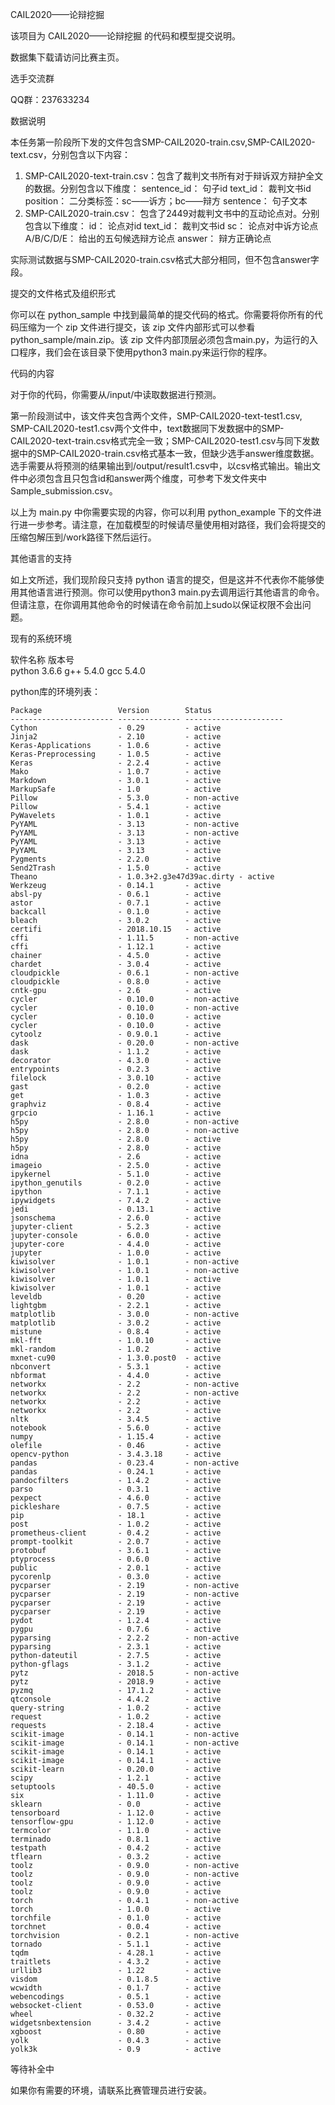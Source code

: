 CAIL2020——论辩挖掘

该项目为 CAIL2020——论辩挖掘 的代码和模型提交说明。

数据集下载请访问比赛主页。

选手交流群

QQ群：237633234

数据说明

本任务第一阶段所下发的文件包含SMP-CAIL2020-train.csv,SMP-CAIL2020-text.csv，分别包含以下内容：

1. SMP-CAIL2020-text-train.csv：包含了裁判文书所有对于辩诉双方辩护全文的数据。分别包含以下维度：
sentence_id： 句子id
	text_id： 裁判文书id
	position： 二分类标签：sc——诉方；bc——辩方
	sentence： 句子文本
2. SMP-CAIL2020-train.csv： 包含了2449对裁判文书中的互动论点对。分别包含以下维度：
   	id： 论点对id
	text_id： 裁判文书id
	sc： 论点对中诉方论点
	A/B/C/D/E： 给出的五句候选辩方论点
	answer： 辩方正确论点

实际测试数据与SMP-CAIL2020-train.csv格式大部分相同，但不包含answer字段。

提交的文件格式及组织形式

你可以在 python_sample 中找到最简单的提交代码的格式。你需要将你所有的代码压缩为一个 zip 文件进行提交，该 zip 文件内部形式可以参看 python_sample/main.zip。该 zip 文件内部顶层必须包含main.py，为运行的入口程序，我们会在该目录下使用python3 main.py来运行你的程序。

代码的内容

对于你的代码，你需要从/input/中读取数据进行预测。

第一阶段测试中，该文件夹包含两个文件，SMP-CAIL2020-text-test1.csv, SMP-CAIL2020-test1.csv两个文件中，text数据同下发数据中的SMP-CAIL2020-text-train.csv格式完全一致；SMP-CAIL2020-test1.csv与同下发数据中的SMP-CAIL2020-train.csv格式基本一致，但缺少选手answer维度数据。选手需要从将预测的结果输出到/output/result1.csv中，以csv格式输出。输出文件中必须包含且只包含id和answer两个维度，可参考下发文件夹中Sample_submission.csv。

以上为 main.py 中你需要实现的内容，你可以利用 python_example 下的文件进行进一步参考。请注意，在加载模型的时候请尽量使用相对路径，我们会将提交的压缩包解压到/work路径下然后运行。

其他语言的支持

如上文所述，我们现阶段只支持 python 语言的提交，但是这并不代表你不能够使用其他语言进行预测。你可以使用python3 main.py去调用运行其他语言的命令。但请注意，在你调用其他命令的时候请在命令前加上sudo以保证权限不会出问题。

现有的系统环境

  软件名称  	版本号  
  python	3.6.6
  g++   	5.4.0
  gcc   	5.4.0

python库的环境列表：

    Package                 Version        Status
    ----------------------- -------------- ----------------------
    Cython          		- 0.29         - active
    Jinja2          		- 2.10         - active
    Keras-Applications 		- 1.0.6        - active
    Keras-Preprocessing 	- 1.0.5        - active
    Keras           		- 2.2.4        - active
    Mako            		- 1.0.7        - active
    Markdown        		- 3.0.1        - active
    MarkupSafe      		- 1.0          - active
    Pillow          		- 5.3.0        - non-active
    Pillow          		- 5.4.1        - active
    PyWavelets      		- 1.0.1        - active
    PyYAML          		- 3.13         - non-active
    PyYAML          		- 3.13         - non-active
    PyYAML          		- 3.13         - active
    PyYAML          		- 3.13         - active
    Pygments        		- 2.2.0        - active
    Send2Trash      		- 1.5.0        - active
    Theano          		- 1.0.3+2.g3e47d39ac.dirty - active
    Werkzeug        		- 0.14.1       - active
    absl-py         		- 0.6.1        - active
    astor           		- 0.7.1        - active
    backcall        		- 0.1.0        - active
    bleach          		- 3.0.2        - active
    certifi         		- 2018.10.15   - active
    cffi            		- 1.11.5       - non-active
    cffi            		- 1.12.1       - active
    chainer         		- 4.5.0        - active
    chardet         		- 3.0.4        - active
    cloudpickle     		- 0.6.1        - non-active
    cloudpickle     		- 0.8.0        - active
    cntk-gpu        		- 2.6          - active
    cycler          		- 0.10.0       - non-active
    cycler          		- 0.10.0       - non-active
    cycler          		- 0.10.0       - active
    cycler          		- 0.10.0       - active
    cytoolz         		- 0.9.0.1      - active
    dask            		- 0.20.0       - non-active
    dask            		- 1.1.2        - active
    decorator       		- 4.3.0        - active
    entrypoints     		- 0.2.3        - active
    filelock        		- 3.0.10       - active
    gast            		- 0.2.0        - active
    get             		- 1.0.3        - active
    graphviz        		- 0.8.4        - active
    grpcio          		- 1.16.1       - active
    h5py            		- 2.8.0        - non-active
    h5py            		- 2.8.0        - non-active
    h5py            		- 2.8.0        - active
    h5py            		- 2.8.0        - active
    idna            		- 2.6          - active
    imageio         		- 2.5.0        - active
    ipykernel       		- 5.1.0        - active
    ipython_genutils 		- 0.2.0        - active
    ipython         		- 7.1.1        - active
    ipywidgets      		- 7.4.2        - active
    jedi            		- 0.13.1       - active
    jsonschema      		- 2.6.0        - active
    jupyter-client  		- 5.2.3        - active
    jupyter-console 		- 6.0.0        - active
    jupyter-core    		- 4.4.0        - active
    jupyter         		- 1.0.0        - active
    kiwisolver      		- 1.0.1        - non-active
    kiwisolver      		- 1.0.1        - non-active
    kiwisolver      		- 1.0.1        - active
    kiwisolver      		- 1.0.1        - active
    leveldb         		- 0.20         - active
    lightgbm        		- 2.2.1        - active
    matplotlib      		- 3.0.0        - non-active
    matplotlib      		- 3.0.2        - active
    mistune         		- 0.8.4        - active
    mkl-fft         		- 1.0.10       - active
    mkl-random      		- 1.0.2        - active
    mxnet-cu90      		- 1.3.0.post0  - active
    nbconvert       		- 5.3.1        - active
    nbformat        		- 4.4.0        - active
    networkx        		- 2.2          - non-active
    networkx        		- 2.2          - non-active
    networkx        		- 2.2          - active
    networkx        		- 2.2          - active
    nltk            		- 3.4.5        - active
    notebook        		- 5.6.0        - active
    numpy           		- 1.15.4       - active
    olefile         		- 0.46         - active
    opencv-python   		- 3.4.3.18     - active
    pandas          		- 0.23.4       - non-active
    pandas          		- 0.24.1       - active
    pandocfilters   		- 1.4.2        - active
    parso           		- 0.3.1        - active
    pexpect         		- 4.6.0        - active
    pickleshare     		- 0.7.5        - active
    pip             		- 18.1         - active
    post            		- 1.0.2        - active
    prometheus-client 		- 0.4.2        - active
    prompt-toolkit  		- 2.0.7        - active
    protobuf        		- 3.6.1        - active
    ptyprocess      		- 0.6.0        - active
    public          		- 2.0.1        - active
    pycorenlp       		- 0.3.0        - active
    pycparser       		- 2.19         - non-active
    pycparser       		- 2.19         - non-active
    pycparser       		- 2.19         - active
    pycparser       		- 2.19         - active
    pydot           		- 1.2.4        - active
    pygpu           		- 0.7.6        - active
    pyparsing       		- 2.2.2        - non-active
    pyparsing       		- 2.3.1        - active
    python-dateutil 		- 2.7.5        - active
    python-gflags   		- 3.1.2        - active
    pytz            		- 2018.5       - non-active
    pytz            		- 2018.9       - active
    pyzmq           		- 17.1.2       - active
    qtconsole       		- 4.4.2        - active
    query-string    		- 1.0.2        - active
    request         		- 1.0.2        - active
    requests        		- 2.18.4       - active
    scikit-image    		- 0.14.1       - non-active
    scikit-image    		- 0.14.1       - non-active
    scikit-image    		- 0.14.1       - active
    scikit-image    		- 0.14.1       - active
    scikit-learn    		- 0.20.0       - active
    scipy           		- 1.2.1        - active
    setuptools      		- 40.5.0       - active
    six             		- 1.11.0       - active
    sklearn         		- 0.0          - active
    tensorboard     		- 1.12.0       - active
    tensorflow-gpu  		- 1.12.0       - active
    termcolor       		- 1.1.0        - active
    terminado       		- 0.8.1        - active
    testpath        		- 0.4.2        - active
    tflearn         		- 0.3.2        - active
    toolz           		- 0.9.0        - non-active
    toolz           		- 0.9.0        - non-active
    toolz           		- 0.9.0        - active
    toolz           		- 0.9.0        - active
    torch           		- 0.4.1        - non-active
    torch           		- 1.0.0        - active
    torchfile       		- 0.1.0        - active
    torchnet        		- 0.0.4        - active
    torchvision     		- 0.2.1        - non-active
    tornado         		- 5.1.1        - active
    tqdm            		- 4.28.1       - active
    traitlets       		- 4.3.2        - active
    urllib3         		- 1.22         - active
    visdom          		- 0.1.8.5      - active
    wcwidth         		- 0.1.7        - active
    webencodings    		- 0.5.1        - active
    websocket-client 		- 0.53.0       - active
    wheel           		- 0.32.2       - active
    widgetsnbextension 		- 3.4.2        - active
    xgboost         		- 0.80         - active
    yolk            		- 0.4.3        - active
    yolk3k          		- 0.9          - active

等待补全中

如果你有需要的环境，请联系比赛管理员进行安装。
